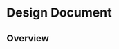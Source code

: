 # Design Document

## Overview
<!-- Technical design will be generated after requirements approval -->